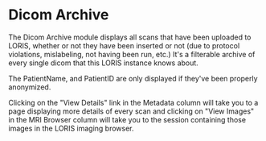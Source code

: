 # Dicom Archive

The Dicom Archive module displays all scans that have been uploaded
to LORIS, whether or not they have been inserted or not (due to protocol
violations, mislabeling, not having been run, etc.) It's a filterable archive
of every single dicom that this LORIS instance knows about.

The PatientName, and PatientID are only displayed if they've been properly
anonymized.

Clicking on the "View Details" link in the Metadata column will take you
to a page displaying more details of every scan and clicking on "View Images"
in the MRI Browser column will take you to the session containing those
images in the LORIS imaging browser.
